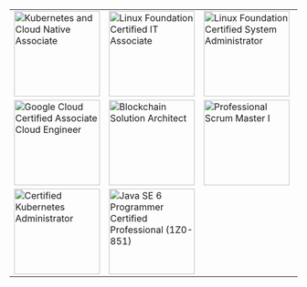 <center>
<table>
  <tr>
    <td>
      <a href="https://c410-f3r.github.io/certifications/10.pdf">
        <img alt="Kubernetes and Cloud Native Associate" src="https://training.linuxfoundation.org/wp-content/uploads/2021/09/KCNA-Logo-300x300.png" style="height: 150px; width: 150px;" />
      </a>
    </td>
    <td>
      <a href="https://c410-f3r.github.io/certifications/9.pdf">
        <img alt="Linux Foundation Certified IT Associate" src="https://training.linuxfoundation.org/wp-content/uploads/2020/09/Training_Badges_LFCI-300x300.png" style="height: 150px; width: 150px;" />
      </a>
    </td>
    <td>
      <a href="https://c410-f3r.github.io/certifications/8.pdf">
        <img alt="Linux Foundation Certified System Administrator" src="https://training.linuxfoundation.org/wp-content/uploads/2020/11/lfcs_111820-300x300.png" style="height: 150px; width: 150px;" />
      </a>
    </td>
    <td>
      <a href="https://c410-f3r.github.io/certifications/7.pdf">
        <img alt="Confluent Certified Developer for Apache Kafka" src="https://res.cloudinary.com/e4datascience/image/upload/f_auto/g_auto/q_auto/twittercard.png" style="height: 150px; width: 150px;" />
      </a>
    </td>
  </tr>
  <tr>
    <td>
      <a href="https://c410-f3r.github.io/certifications/6.pdf">
        <img alt="Google Cloud Certified Associate Cloud Engineer" src="https://miro.medium.com/max/400/1*8tnLr1GkoHtCFmD7PgcjAw.png" style="height: 150px; width: 150px;" />
      </a>
    </td>
    <td>
      <a href="https://c410-f3r.github.io/certifications/5.pdf">
        <img alt="Blockchain Solution Architect" src="https://bta-site-images.s3.us-east-2.amazonaws.com/v1-sa.png" style="height: 150px; width: 150px;" />
      </a>
    </td>
    <td>
      <a href="https://c410-f3r.github.io/certifications/4.pdf">
        <img alt="Professional Scrum Master I" src="https://scrumorg-website-prod.s3.amazonaws.com/drupal/inline-images/2022-09/asset_44psmi_0.png" style="height: 150px; width: 150px;" />
      </a>
    </td>
    <td>
      <a href="https://c410-f3r.github.io/certifications/3.pdf">
        <img alt="Blockchain Developer - Ethereum" src="https://bta-site-images.s3.us-east-2.amazonaws.com/v1-eth.png" style="height: 150px; width: 150px;" />
      </a>
    </td>
  </tr>
  <tr>
    <td>
      <a href="https://c410-f3r.github.io/certifications/2.pdf">
        <img alt="Certified Kubernetes Administrator" src="https://training.linuxfoundation.org/wp-content/uploads/2019/03/logo_cka_whitetext-300x293.png" style="height: 150px; width: 150px;" />
      </a>
    </td>
    <td>
      <a href="#">
        <img
          alt="Java SE 6 Programmer Certified Professional (1Z0-851)"
          src="https://images.credly.com/images/8271b3d7-090a-42ec-9b84-d4f845698abd/Oracle-Certification-badge_OC-Professional600X600.png"
          style="height: 150px; width: 150px;"
        />
      </a>
    </td>
  </tr>
</table>
</center>
